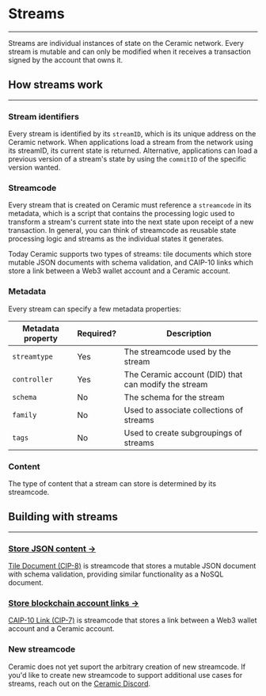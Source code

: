 # **Streams**

---

Streams are individual instances of state on the Ceramic network. Every stream is mutable and can only be modified when it receives a transaction signed by the account that owns it.

## **How streams work**

---

### **Stream identifiers**

Every stream is identified by its `streamID`, which is its unique address on the Ceramic network. When applications load a stream from the network using its streamID, its current state is returned. Alternative, applications can load a previous version of a stream's state by using the `commitID` of the specific version wanted.

### **Streamcode**

Every stream that is created on Ceramic must reference a `streamcode` in its metadata, which is a script that contains the processing logic used to transform a stream's current state into the next state upon receipt of a new transaction. In general, you can think of streamcode as reusable state processing logic and streams as the individual states it generates.

Today Ceramic supports two types of streams: tile documents which store mutable JSON documents with schema validation, and CAIP-10 links which store a link between a Web3 wallet account and a Ceramic account.

### **Metadata**

Every stream can specify a few metadata properties:

| Metadata property | Required? | Description                                          |
| ----------------- | --------- | ---------------------------------------------------- |
| `streamtype`      | Yes       | The streamcode used by the stream                    |
| `controller`      | Yes       | The Ceramic account (DID) that can modify the stream |
| `schema`          | No        | The schema for the stream                            |
| `family`          | No        | Used to associate collections of streams             |
| `tags`            | No        | Used to create subgroupings of streams               |

### **Content**

The type of content that a stream can store is determined by its streamcode.

## **Building with streams**

---

### [**Store JSON content →**](tile-document.md)

[Tile Document (CIP-8)](tile-document.md) is streamcode that stores a mutable JSON document with schema validation, providing similar functionality as a NoSQL document.

### [**Store blockchain account links →**](caip10-link.md)

[CAIP-10 Link (CIP-7)](caip10-link.md) is streamcode that stores a link between a Web3 wallet account and a Ceramic account.

### **New streamcode**

Ceramic does not yet suport the arbitrary creation of new streamcode. If you'd like to create new streamcode to support additional use cases for streams, reach out on the [Ceramic Discord](https://chat.ceramic.network).
